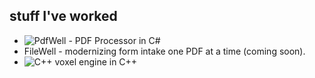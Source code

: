 ## stuff I've worked
- ![PdfWell - PDF Processor in C#](https://github.com/maguirekrist/PdfWell)
- FileWell - modernizing form intake one PDF at a time (coming soon).
- ![C++ voxel engine in C++](https://github.com/maguirekrist/voxel_enginevk)
<!--
**maguirekrist/maguirekrist** is a ✨ _special_ ✨ repository because its `README.md` (this file) appears on your GitHub profile.

Here are some ideas to get you started:

- 🔭 I’m currently working on ...
- 🌱 I’m currently learning ...
- 👯 I’m looking to collaborate on ...
- 🤔 I’m looking for help with ...
- 💬 Ask me about ...
- 📫 How to reach me: ...
- 😄 Pronouns: ...
- ⚡ Fun fact: ...
-->
